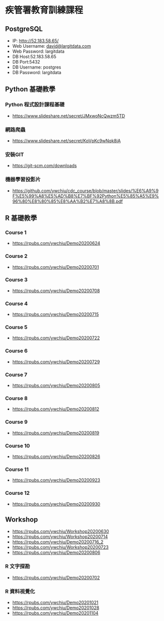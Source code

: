 # 疾管署教育訓練課程

## PostgreSQL

- IP: http://52.183.58.65/
- Web Username: david@largitdata.com
- Web Password: largitdata
- DB Host:52.183.58.65
- DB Port:5432
- DB Username: postgres
- DB Password: largitdata


## Python 基礎教學

### Python 程式設計課程基礎
- https://www.slideshare.net/secret/JMxwoNcQwzm5TD

### 網路爬蟲
- https://www.slideshare.net/secret/KpVpKc9wNqk8iA

### 安裝GIT
- https://git-scm.com/downloads

### 機器學習投影片
- https://github.com/ywchiu/cdc_course/blob/master/slides/%E6%A9%9F%E5%99%A8%E5%AD%B8%E7%BF%92Python%E5%85%A5%E9%96%80%E8%80%85%E8%AA%B2%E7%A8%8B.pdf


## R 基礎教學

### Course 1
- https://rpubs.com/ywchiu/Demo20200624

### Course 2
- https://rpubs.com/ywchiu/Demo20200701

### Course 3
- https://rpubs.com/ywchiu/Demo20200708

### Course 4
- https://rpubs.com/ywchiu/Demo20200715

### Course 5
- https://rpubs.com/ywchiu/Demo20200722

### Course 6
- https://rpubs.com/ywchiu/Demo20200729

### Course 7
- https://rpubs.com/ywchiu/Demo20200805

### Course 8
- https://rpubs.com/ywchiu/Demo20200812

### Course 9
- https://rpubs.com/ywchiu/Demo20200819

### Course 10
- https://rpubs.com/ywchiu/Demo20200826

### Course 11
- https://rpubs.com/ywchiu/Demo20200923

### Course 12
- https://rpubs.com/ywchiu/Demo20200930




## Workshop
- https://rpubs.com/ywchiu/Workshop20200630
- https://rpubs.com/ywchiu/Workshop20200714
- https://rpubs.com/ywchiu/Demo20200716_2
- https://rpubs.com/ywchiu/Workshop20200723
- https://rpubs.com/ywchiu/Demo20200806

### R 文字探勘
- https://rpubs.com/ywchiu/Demo20200702

### R 資料視覺化
- https://rpubs.com/ywchiu/Demo20201021
- https://rpubs.com/ywchiu/Demo20201028
- https://rpubs.com/ywchiu/Demo20201104
